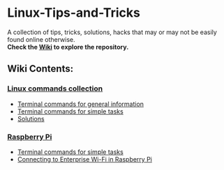 # Linux-Tips-and-Tricks
A collection of tips, tricks, solutions, hacks that may or may not be easily found online otherwise.   
**Check the [Wiki](https://github.com/nithishkgnani/Linux-Tips-and-Tricks/wiki) to explore the repository.**

## Wiki Contents:
### [Linux commands collection](https://github.com/nithishkgnani/Linux-Tips-and-Tricks/wiki/linux-commands-collection#)
* [Terminal commands for general information](https://github.com/nithishkgnani/Linux-Tips-and-Tricks/wiki/linux-commands-collection#terminal-commands-for-general-information)
* [Terminal commands for simple tasks](https://github.com/nithishkgnani/Linux-Tips-and-Tricks/wiki/linux-commands-collection#terminal-commands-for-simple-tasks)
* [Solutions](https://github.com/nithishkgnani/Linux-Tips-and-Tricks/wiki/linux-commands-collection#solution)

### [Raspberry Pi](https://github.com/nithishkgnani/Linux-Tips-and-Tricks/wiki/raspberry-pi)
* [Terminal commands for simple tasks](https://github.com/nithishkgnani/Linux-Tips-and-Tricks/wiki/raspberry-pi#terminal-commands-for-simple-tasks)
* [Connecting to Enterprise Wi-Fi in Raspberry Pi](https://github.com/nithishkgnani/Linux-Tips-and-Tricks/wiki/raspberry-pi#connecting-to-enterprise-wi-fi-in-raspberry-pi)